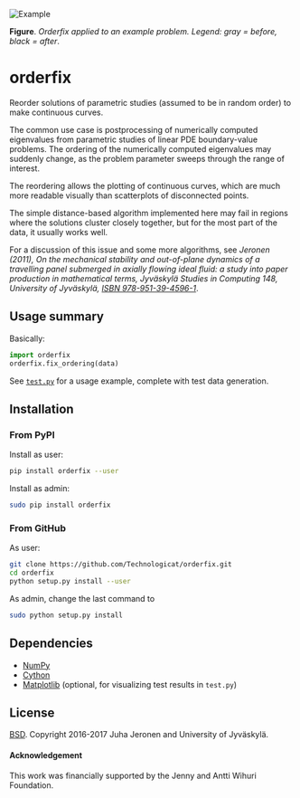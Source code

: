 ![Example](example.png)

**Figure**. _Orderfix applied to an example problem. Legend: gray = before, black = after_.

# orderfix

Reorder solutions of parametric studies (assumed to be in random order) to make continuous curves.

The common use case is postprocessing of numerically computed eigenvalues from parametric studies of linear PDE boundary-value problems.
The ordering of the numerically computed eigenvalues may suddenly change, as the problem parameter sweeps through the range of interest.

The reordering allows the plotting of continuous curves, which are much more readable visually than scatterplots of disconnected points.

The simple distance-based algorithm implemented here may fail in regions where the solutions cluster closely together,
but for the most part of the data, it usually works well.

For a discussion of this issue and some more algorithms, see _Jeronen (2011), On the mechanical stability and out-of-plane dynamics of a travelling panel submerged in axially flowing ideal fluid: a study into paper production in mathematical terms, Jyväskylä Studies in Computing 148, University of Jyväskylä, [ISBN 978-951-39-4596-1](http://urn.fi/URN:ISBN:978-951-39-4596-1)_.


## Usage summary

Basically:
```python
import orderfix
orderfix.fix_ordering(data)
```

See [`test.py`](test/test.py) for a usage example, complete with test data generation.


## Installation

### From PyPI

Install as user:

```bash
pip install orderfix --user
```

Install as admin:

```bash
sudo pip install orderfix
```

### From GitHub

As user:

```bash
git clone https://github.com/Technologicat/orderfix.git
cd orderfix
python setup.py install --user
```

As admin, change the last command to

```bash
sudo python setup.py install
```


## Dependencies

- [NumPy](http://www.numpy.org)
- [Cython](http://www.cython.org)
- [Matplotlib](http://www.matplotlib.org) (optional, for visualizing test results in `test.py`)


## License

[BSD](LICENSE.md). Copyright 2016-2017 Juha Jeronen and University of Jyväskylä.


#### Acknowledgement

This work was financially supported by the Jenny and Antti Wihuri Foundation.

